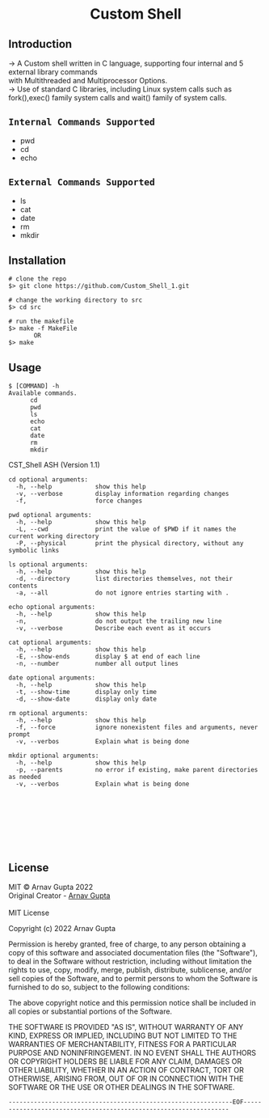<H1 align = "center"> Custom Shell </H1>

## Introduction
<p align="Left">
  -> A Custom shell written in C language, supporting four internal and 5 external library commands<br> with Multithreaded and Multiprocessor Options. 
  <br> -> Use of standard C libraries, including Linux system calls such as
fork(),exec() family system calls and wait() family of system calls.
  <br>
</p>

## `Internal Commands Supported`
  <ul>
  <li>pwd</li>
   <li>cd</li>
   <li>echo</li>
  </ul>
  
## `External Commands Supported`
<ul>
  <li>ls</li>
   <li>cat</li>
   <li>date</li>
  <li>rm</li>
  <li>mkdir</li>
  </ul>

## Installation

```console
# clone the repo
$> git clone https://github.com/Custom_Shell_1.git

# change the working directory to src
$> cd src

# run the makefile
$> make -f MakeFile
       OR
$> make
```

## Usage

```console
$ [COMMAND] -h
Available commands.
      cd 
      pwd
      ls
      echo
      cat
      date
      rm
      mkdir
```
CST_Shell ASH (Version 1.1)

```console
cd optional arguments:
  -h, --help            show this help
  -v, --verbose         display information regarding changes
  -f,                   force changes
```
```console
pwd optional arguments:
  -h, --help            show this help
  -L, --cwd             print the value of $PWD if it names the current working directory
  -P, --physical        print the physical directory, without any symbolic links
```
```console
ls optional arguments:
  -h, --help            show this help
  -d, --directory       list directories themselves, not their contents
  -a, --all             do not ignore entries starting with .
```
```console
echo optional arguments:
  -h, --help            show this help
  -n,                   do not output the trailing new line
  -v, --verbose         Describe each event as it occurs
```
```console
cat optional arguments:
  -h, --help            show this help
  -E, --show-ends       display $ at end of each line
  -n, --number          number all output lines
```
```console
date optional arguments:
  -h, --help            show this help
  -t, --show-time       display only time
  -d, --show-date       display only date
```
```console
rm optional arguments:
  -h, --help            show this help
  -f, --force           ignore nonexistent files and arguments, never prompt
  -v, --verbos          Explain what is being done
```
```console
mkdir optional arguments:
  -h, --help            show this help
  -p, --parents         no error if existing, make parent directories as needed
  -v, --verbos          Explain what is being done
```
<br><br><br><br><br><br>
## License

MIT © Arnav Gupta 2022<br/>
Original Creator - [Arnav Gupta](https://github.com/arnavgupta2003)
<br><br>
MIT License

Copyright (c) 2022 Arnav Gupta

Permission is hereby granted, free of charge, to any person obtaining a copy
of this software and associated documentation files (the "Software"), to deal
in the Software without restriction, including without limitation the rights
to use, copy, modify, merge, publish, distribute, sublicense, and/or sell
copies of the Software, and to permit persons to whom the Software is
furnished to do so, subject to the following conditions:

The above copyright notice and this permission notice shall be included in all
copies or substantial portions of the Software.

THE SOFTWARE IS PROVIDED "AS IS", WITHOUT WARRANTY OF ANY KIND, EXPRESS OR
IMPLIED, INCLUDING BUT NOT LIMITED TO THE WARRANTIES OF MERCHANTABILITY,
FITNESS FOR A PARTICULAR PURPOSE AND NONINFRINGEMENT. IN NO EVENT SHALL THE
AUTHORS OR COPYRIGHT HOLDERS BE LIABLE FOR ANY CLAIM, DAMAGES OR OTHER
LIABILITY, WHETHER IN AN ACTION OF CONTRACT, TORT OR OTHERWISE, ARISING FROM,
OUT OF OR IN CONNECTION WITH THE SOFTWARE OR THE USE OR OTHER DEALINGS IN THE
SOFTWARE.
<br>


```console
--------------------------------------------------------------EOF------------------------------------------------------------------
```
